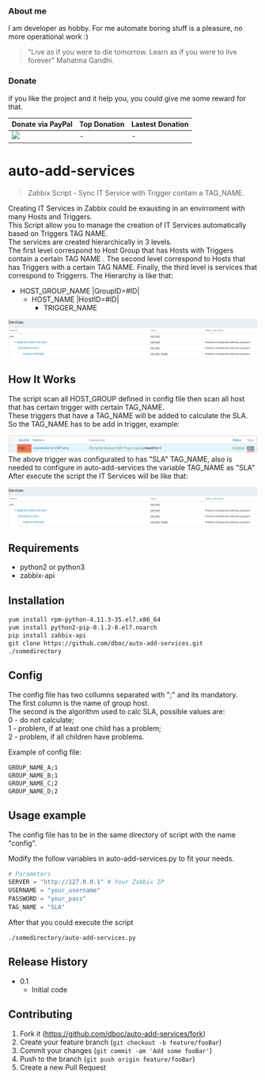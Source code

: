 ### About me
 I am developer as hobby. For me automate boring stuff is a pleasure, no more operational work :)
 > "Live as if you were to die tomorrow. Learn as if you were to live forever" Mahatma Gandhi.

### Donate
 if you like the project and it help you, you could give me some reward for that.

|Donate via PayPal| Top Donation   | Lastest Donation   |
|---|---|---|
|[![](https://www.paypalobjects.com/en_US/i/btn/btn_donateCC_LG.gif)](https://www.paypal.com/cgi-bin/webscr?cmd=_s-xclick&hosted_button_id=PCTDXQTW2H59G&source=url) |  -  |  -  |


# auto-add-services

> Zabbix Script - Sync IT Service with Trigger contain a TAG_NAME.

Creating IT Services in Zabbix could be exausting in an envirroment with many Hosts and Triggers.\
This Script allow you to manage the creation of IT Services automatically based on Triggers TAG NAME.\
The services are created hierarchically in 3 levels.\
The first level correspond to Host Group that has Hosts with Triggers contain a certain TAG NAME . The second level correspond to Hosts that has Triggers with a certain TAG NAME. Finally, the third level is services that correspond to Triggerrs.
The Hierarchy is like that:

- HOST_GROUP_NAME |GroupID=#ID|
  - HOST_NAME |HostID=#ID|
    - TRIGGER_NAME

![Hierarchy_sample](/hierarquia.png)

## How It Works

The script scan all HOST_GROUP defined in config file then scan all host that has certain trigger with certain TAG_NAME.\
These triggers that have a TAG_NAME will be added to calculate the SLA. 
So the TAG_NAME has to be add in trigger, example:

![Trigger_Sample](/trigger_tag.png)\
The above trigger was configurated to has "SLA" TAG_NAME, also is needed to configure in auto-add-services the variable TAG_NAME as "SLA"\
After execute the script the IT Services will be like that:

![Hierarchy_sample](/hierarquia.png)


## Requirements
 - python2 or python3
 - zabbix-api

## Installation
```
yum install rpm-python-4.11.3-35.el7.x86_64
yum install python2-pip-8.1.2-8.el7.noarch
pip install zabbix-api
git clone https://github.com/dboc/auto-add-services.git ./somedirectory
```
## Config

The config file has two collumns separated with ";" and its mandatory.\
The first column is the name of group host.\
The second is the algorithm used to calc SLA, possible values are:\
 0 - do not calculate;\
 1 - problem, if at least one child has a problem;\
 2 - problem, if all children have problems.

Example of config file:
```
GROUP_NAME_A;1
GROUP_NAME_B;1
GROUP_NAME_C;2
GROUP_NAME_D;2
```

## Usage example

The config file has to be in the same directory of script with the name "config".

Modify the follow variables in auto-add-services.py to fit your needs.
```python
# Parameters
SERVER = "http://127.0.0.1" # Your Zabbix IP
USERNAME = "your_username"
PASSWORD = "your_pass"
TAG_NAME = "SLA"
```

After that you could execute the script

```
./somedirectory/auto-add-services.py
```

## Release History

* 0.1
    * Initial code

## Contributing

1. Fork it (<https://github.com/dboc/auto-add-services/fork>)
2. Create your feature branch (`git checkout -b feature/fooBar`)
3. Commit your changes (`git commit -am 'Add some fooBar'`)
4. Push to the branch (`git push origin feature/fooBar`)
5. Create a new Pull Request
